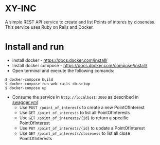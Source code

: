 # XY-INC

A simple REST API service to create and list Points of interes by closeness.
This service uses Ruby on Rails and Docker.

# Install and run

* Install docker - https://docs.docker.com/install/
* Install docker compose - https://docs.docker.com/compose/install/
* Open terminal and execute the following comands:
```shell
$ docker-compose build
$ docker-compose run web rails db:setup
$ docker-compose up
```
* Consume the service in `http://localhost:3000` as described in [swagger.yml](https://github.com/abnercarleto/xy-inc/blob/master/swagger.yml)
  * Use `POST /point_of_interests` to create a new PointOfInterest
  * Use `GET /point_of_interests` to list all PointOfInterests
  * Use `GET /point_of_interests/{id}` to return a specific PointOfInterest
  * Use `PUT /point_of_interests/{id}` to update a PointOfInterest
  * Use `GET /point_of_interests/closeness` to list all close PointOfInterests
